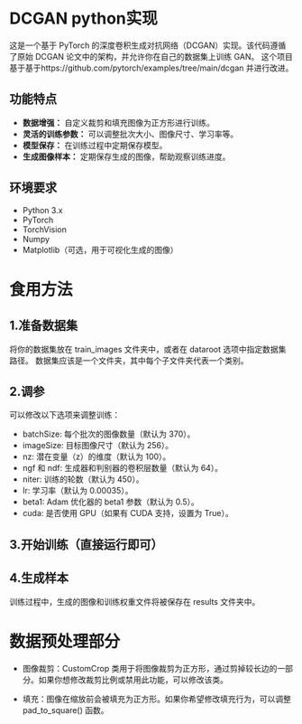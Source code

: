 # DCGAN python实现

这是一个基于 PyTorch 的深度卷积生成对抗网络（DCGAN）实现。该代码遵循了原始 DCGAN 论文中的架构，并允许你在自己的数据集上训练 GAN。
这个项目基于基于https://github.com/pytorch/examples/tree/main/dcgan 并进行改进。

## 功能特点
- **数据增强：** 自定义裁剪和填充图像为正方形进行训练。
- **灵活的训练参数：** 可以调整批次大小、图像尺寸、学习率等。
- **模型保存：** 在训练过程中定期保存模型。
- **生成图像样本：** 定期保存生成的图像，帮助观察训练进度。

## 环境要求
- Python 3.x
- PyTorch
- TorchVision
- Numpy
- Matplotlib（可选，用于可视化生成的图像）

# 食用方法
## 1.准备数据集
将你的数据集放在 train_images 文件夹中，或者在 dataroot 选项中指定数据集路径。
数据集应该是一个文件夹，其中每个子文件夹代表一个类别。
## 2.调参
可以修改以下选项来调整训练：
- batchSize: 每个批次的图像数量（默认为 370）。
- imageSize: 目标图像尺寸（默认为 256）。
- nz: 潜在变量（z）的维度（默认为 100）。
- ngf 和 ndf: 生成器和判别器的卷积层数量（默认为 64）。
- niter: 训练的轮数（默认为 450）。
- lr: 学习率（默认为 0.00035）。
- beta1: Adam 优化器的 beta1 参数（默认为 0.5）。
- cuda: 是否使用 GPU（如果有 CUDA 支持，设置为 True）。

## 3.开始训练（直接运行即可）

## 4.生成样本
训练过程中，生成的图像和训练权重文件将被保存在 results 文件夹中。

# 数据预处理部分
- 图像裁剪：CustomCrop 类用于将图像裁剪为正方形，通过剪掉较长边的一部分。如果你想修改裁剪比例或禁用此功能，可以修改该类。

- 填充：图像在缩放前会被填充为正方形。如果你希望修改填充行为，可以调整 pad_to_square() 函数。
